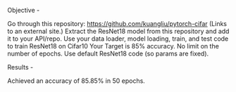 Objective - 

Go through this repository: https://github.com/kuangliu/pytorch-cifar (Links to an external site.)
Extract the ResNet18 model from this repository and add it to your API/repo. 
Use your data loader, model loading, train, and test code to train ResNet18 on Cifar10
Your Target is 85% accuracy. No limit on the number of epochs. Use default ResNet18 code (so params are fixed). 

Results - 


Achieved an accuracy of 85.85% in 50 epochs.
